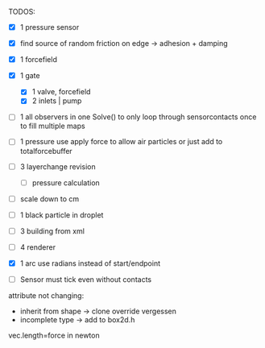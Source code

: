 
TODOS:
- [x] 1 pressure sensor
- [x] find source of random friction on edge -> adhesion + damping
- [x] 1 forcefield
- [x] 1 gate
  - [x] 1 valve, forcefield
  - [x] 2 inlets | pump
- [ ] 1 all observers in one Solve() to only loop through sensorcontacts once to fill multiple maps
- [ ] 1 pressure use apply force to allow air particles or just add to totalforcebuffer 
- [ ] 3 layerchange revision
  - [ ] pressure calculation
- [ ] scale down to cm
- [ ] 1 black particle in droplet
- [ ] 3 building from xml
- [ ] 4 renderer
- [x] 1 arc use radians instead of start/endpoint
- [ ] Sensor must tick even without contacts


attribute not changing:
- inherit from shape -> clone override vergessen
- incomplete type -> add to box2d.h

vec.length=force in newton